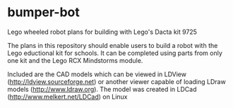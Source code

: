 bumper-bot
==========

Lego wheeled robot plans for building with Lego's Dacta kit 9725

The plans in this repository should enable users to build a robot with the Lego eductional kit for schools.
It can be completed using parts from only one kit and the Lego RCX Mindstorms module.

Included are the CAD models which can be viewed in LDView (http://ldview.sourceforge.net) or another
viewer capable of loading LDraw models (http://www.ldraw.org).  The model was created in LDCad
(http://www.melkert.net/LDCad) on Linux

